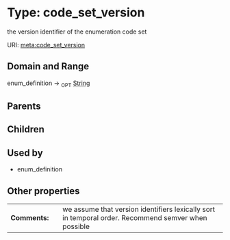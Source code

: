 
# Type: code_set_version


the version identifier of the enumeration code set

URI: [meta:code_set_version](https://w3id.org/biolink/biolinkml/meta/code_set_version)


## Domain and Range

enum_definition ->  <sub>OPT</sub> [String](types/String.md)

## Parents


## Children


## Used by

 * enum_definition

## Other properties

|  |  |  |
| --- | --- | --- |
| **Comments:** | | we assume that version identifiers lexically sort in temporal order. Recommend semver when possible |


